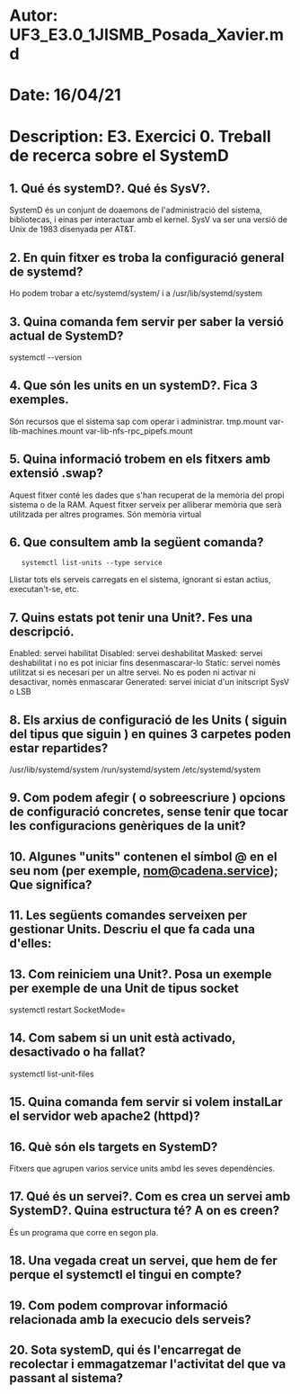 # Autor:          UF3_E3.0_1JISMB_Posada_Xavier.md
# Date:           16/04/21
# Description:    E3. Exercici 0. Treball de recerca sobre el SystemD

## 1. Qué és systemD?. Qué és SysV?. 
SystemD és un conjunt de doaemons de l'administració del sistema, bibliotecas, i einas per interactuar amb el kernel.
SysV va ser una versió de Unix de 1983 disenyada per AT&T.

## 2. En quin fitxer es troba la configuració general de systemd?
Ho podem trobar a etc/systemd/system/ i a /usr/lib/systemd/system

## 3. Quina comanda fem servir per saber la versió actual de SystemD? 
systemctl --version

## 4. Que són les units en un systemD?. Fica 3 exemples.
Són recursos que el sistema sap com operar i administrar. 
tmp.mount
var-lib-machines.mount
var-lib-nfs-rpc_pipefs.mount 

## 5. Quina informació trobem en els fitxers amb extensió .swap?
Aquest fitxer  conté les dades que s'han recuperat de la memòria del propi sistema o de la RAM. Aquest fitxer serveix per alliberar memòria que serà utilitzada per altres programes. Són memòria virtual

## 6. Que consultem amb la següent comanda?
```
   systemctl list-units --type service
```
Llistar tots els serveis carregats en el sistema, ignorant si estan actius, executan't-se, etc.

## 7. Quins estats pot tenir una Unit?. Fes una descripció.
Enabled: servei habilitat
Disabled: servei deshabilitat
Masked: servei deshabilitat i no es pot iniciar fins desenmascarar-lo
Static: servei nomès utilitzat si es necesari per un altre servei. No es poden ni activar ni desactivar, nomès enmascarar
Generated: servei iniciat d'un initscript SysV o LSB

## 8. Els arxius de configuració de les Units ( siguin del tipus que siguin ) en quines 3 carpetes poden estar repartides?
/usr/lib/systemd/system
/run/systemd/system
/etc/systemd/system

## 9. Com podem afegir ( o sobreescriure ) opcions de configuració concretes, sense tenir que tocar les configuracions genèriques de la unit?

## 10. Algunes "units" contenen el símbol @ en el seu nom (per exemple, nom@cadena.service); Que significa?

## 11. Les següents comandes serveixen per gestionar Units. Descriu el que fa cada una d'elles:

## 13. Com reiniciem una Unit?. Posa un exemple per exemple de una Unit de tipus socket
systemctl restart SocketMode=

## 14. Com sabem si un unit està activado, desactivado o ha fallat?
systemctl list-unit-files

## 15. Quina comanda fem servir si volem instalLar el servidor web apache2 (httpd)?

## 16. Què són els targets en SystemD?
Fitxers que agrupen varios service units ambd les seves dependències.

## 17. Qué és un servei?. Com es crea un servei amb SystemD?. Quina estructura té? A on es creen?
És un programa que corre en segon pla.


## 18. Una vegada creat un servei, que hem de fer perque el systemctl el tingui en compte?

## 19. Com podem comprovar informació relacionada amb la execucio dels serveis? 

## 20. Sota systemD, qui és l'encarregat de recolectar i emmagatzemar l'activitat del que va passant al sistema?
